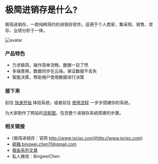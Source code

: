 # 极简进销存是什么?
极简进销存，一款纯粹简约的进销存软件。适用于个人商家，集采购、销售、库存、业绩分析于一体。

![avatar](../_media/screenshot/工作台.png)

### 产品特色
- 力求极简，操作简单流畅，数据一目了然
- 多端使用，数据同步在云端，保证数据不丢失
- 智能决策，帮助用户使用数据进行决策


### 接下来
前往 [快速开始](pages/快速开始.md) 体验系统，或者前往 [使用流程](pages/使用流程.md) 一步步搭建你的系统。

为大家制作了网站的[流程图](pages/使用流程.md#流程图)，包含整个进销存系统搭建的步骤。


### 相关链接
- [极简进销存：官网 http://www.jxcjxc.com](http://www.jxcjxc.com)
- [邮箱 bingwei.chen11@gmail.com](bingwei.chen11@gmail.com)
- [掘金系列文章](https://juejin.cn/user/2735240659599783/posts)
- 私人微信：BingweiChen


